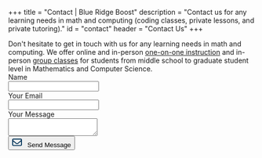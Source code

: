 +++
title = "Contact | Blue Ridge Boost"
description = "Contact us for any learning needs in math and computing (coding classes, private lessons, and private tutoring)."
id = "contact"
header = "Contact Us"
+++

<div class="container-sm p-4">
    <div class="row">
        <div col="sm-12">
            Don't hesitate to get in touch with us for any learning needs in math
            and computing. We offer online and in-person <a
            href="https://blueridgeboost.youcanbook.me/">one-on-one
            instruction</a> and in-person <a href="/classes">group classes</a> for
            students from middle school to graduate student level in Mathematics
            and Computer Science.
        </div>
    </div>
    <div class="row pt-3"> <div col="sm-12">
        <form action="https://formspree.io/f/myyawwzg" method="POST" class="container-fluid">
            <div class="row mb-3">
                <label for="name" class="col-sm-2 col-form-label">Name</label>
                <div class="col-sm-10">
                    <input type="text" class="form-control" id="name" required>
                </div>
            </div>
            <div class="row mb-3">
                <label for="name" class="col-sm-2 col-form-label">Your Email</label>
                <div class="col-sm-10">
                    <input type="email" autocomplete="email" class="form-control" name="email" id="email" required>
                </div>
            </div>
            <div class="row mb-3">
                <label for="message" class="col-sm-2 col-form-label">Your Message</label>
                <div class="col-sm-10">
                    <textarea id="message" class="form-control" name="message" required></textarea>
                </div>
            </div>
            <div class="col-auto">
                <button type="submit" class="btn">
                <svg xmlns="http://www.w3.org/2000/svg" height="1.5em" viewBox="0 0 512 512"><style>svg{fill:#003359}</style><path d="M64 112c-8.8 0-16 7.2-16 16v22.1L220.5 291.7c20.7 17 50.4 17 71.1 0L464 150.1V128c0-8.8-7.2-16-16-16H64zM48 212.2V384c0 8.8 7.2 16 16 16H448c8.8 0 16-7.2 16-16V212.2L322 328.8c-38.4 31.5-93.7 31.5-132 0L48 212.2zM0 128C0 92.7 28.7 64 64 64H448c35.3 0 64 28.7 64 64V384c0 35.3-28.7 64-64 64H64c-35.3 0-64-28.7-64-64V128z"/></svg>
                    &nbsp; Send Message</button>
            </div>               
        </form>
    </div></div>
</div>